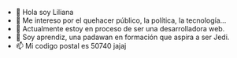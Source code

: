 - 👋 Hola soy Liliana
- 👀 Me intereso por el quehacer público, la política, la tecnología...
- 🌱 Actualmente estoy en proceso de ser una desarrolladora web.
- 💞️ Soy aprendiz, una padawan en formación que aspira a ser Jedi.
- 📫 Mi codigo postal es 50740 jajaj

<!---
Indralil/Indralil is a ✨ special ✨ repository because its `README.md` (this file) appears on your GitHub profile.
You can click the Preview link to take a look at your changes.
--->

